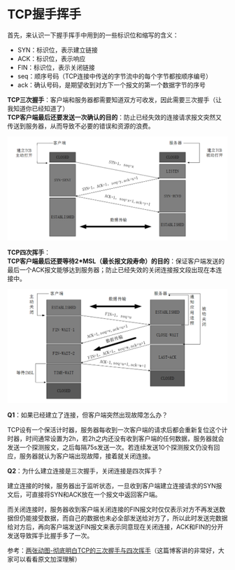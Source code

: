 # TCP握手挥手

首先，来认识一下握手挥手中用到的一些标识位和缩写的含义：

* SYN：标识位，表示建立链接
* ACK：标识位，表示响应
* FIN：标识位，表示关闭链接
* seq：顺序号码（TCP连接中传送的字节流中的每个字节都按顺序编号）
* ack：确认号码，是期望收到对方下一个报文的第一个数据字节的序号

**TCP三次握手**：客户端和服务器都需要知道双方可收发，因此需要三次握手（让我知道你已经知道了）\
&#x20;**TCP客户端最后还要发送一次确认的目的**：防止已经失效的连接请求报文突然又传送到服务器，从而导致不必要的错误和资源的浪费。

![](../../.gitbook/assets/TCP握手.png)

**TCP四次挥手**：\
&#x20;**TCP客户端最后还要等待2\*MSL（最长报文段寿命）的目的**：保证客户端发送的最后一个ACK报文能够达到服务器；防止已经失效的关闭连接报文段出现在本连接中。

![](../../.gitbook/assets/TCP挥手.png)

**Q1**：如果已经建立了连接，但客户端突然出现故障怎么办？

TCP设有一个保活计时器，服务器每收到一次客户端的请求后都会重新复位这个计时器，时间通常设置为2h，若2h之内还没有收到客户端的任何数据，服务器就会发送一个探测报文，之后每隔75s发送一次。若连续发送10个探测报文仍没有回应，服务器就认为客户端出现故障，接着就关闭连接。

**Q2**：为什么建立连接是三次握手，关闭连接是四次挥手？

建立连接的时候，服务器出于监听状态，一旦收到客户端建立连接请求的SYN报文后，可直接将SYN和ACK放在一个报文中返回客户端。

而关闭连接时，服务器收到客户端关闭连接的FIN报文时仅仅表示对方不再发送数据但仍能接受数据，而自己的数据也未必全部发送给对方了，所以此时发送完数据给对方后，再向客户端发送FIN报文来表示同意现在关闭连接，ACK和FIN的分开发送导致挥手比握手多了一次。

参考：[两张动图-彻底明白TCP的三次握手与四次挥手](https://blog.csdn.net/qzcsu/article/details/72861891)（这篇博客讲的非常好，大家可以看看原文加深理解）

